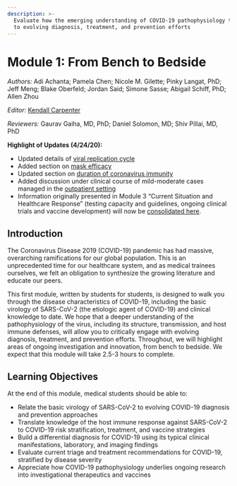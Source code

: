 ```yaml
---
description: >-
  Evaluate how the emerging understanding of COVID-19 pathophysiology translates
  to evolving diagnosis, treatment, and prevention efforts
---
```


# Module 1: From Bench to Bedside

_Authors:_ Adi Achanta; Pamela Chen; Nicole M. Gilette; Pinky Langat, PhD; Jeff Meng; Blake Oberfeld; Jordan Said; Simone Sasse; Abigail Schiff, PhD; Allen Zhou

_Editor:_ [Kendall Carpenter](mailto:kendall_carpenter@hms.harvard.edu)

_Reviewers:_ Gaurav Gaiha, MD, PhD; Daniel Solomon, MD; Shiv Pillai, MD, PhD

**Highlight of Updates \(4/24/20\):**

* Updated details of [viral replication cycle](basic-virology-and-immunology.md#pathogenesis-of-covid-19-infection)
* Added section on [mask efficacy](basic-virology-and-immunology.md#transmission-dynamics)
* Updated section on [duration of coronavirus immunity](basic-virology-and-immunology.md#adaptive-immune-response)
* Added discussion under clinical course of mild-moderate cases managed in the [outpatient setting](management-of-covid-19.md#clinical-course)
* Information originally presented in Module 3 “Current Situation and Healthcare Response” \(testing capacity and guidelines, ongoing clinical trials and vaccine development\) will now be [consolidated here](investigational-therapeutics-and-vaccine-development.md).

## Introduction

The Coronavirus Disease 2019 \(COVID-19\) pandemic has had massive, overarching ramifications for our global population. This is an unprecedented time for our healthcare system, and as medical trainees ourselves, we felt an obligation to synthesize the growing literature and educate our peers. 

This first module, written by students for students, is designed to walk you through the disease characteristics of COVID-19, including the basic virology of SARS-CoV-2 \(the etiologic agent of COVID-19\) and clinical knowledge to date. We hope that a deeper understanding of the pathophysiology of the virus, including its structure, transmission, and host immune defenses, will allow you to critically engage with evolving diagnosis, treatment, and prevention efforts. Throughout, we will highlight areas of ongoing investigation and innovation, from bench to bedside. We expect that this module will take 2.5-3 hours to complete.

## Learning Objectives

At the end of this module, medical students should be able to:

* Relate the basic virology of SARS-CoV-2 to evolving COVID-19 diagnosis and prevention approaches
* Translate knowledge of the host immune response against SARS-CoV-2 to COVID-19 risk stratification, treatment, and vaccine strategies
* Build a differential diagnosis for COVID-19 using its typical clinical manifestations, laboratory, and imaging findings 
* Evaluate current triage and treatment recommendations for COVID-19, stratified by disease severity
* Appreciate how COVID-19 pathophysiology underlies ongoing research into investigational therapeutics and vaccines



